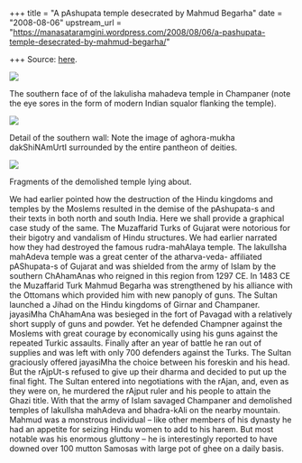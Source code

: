 +++
title = "A pAshupata temple desecrated by Mahmud Begarha"
date = "2008-08-06"
upstream_url = "https://manasataramgini.wordpress.com/2008/08/06/a-pashupata-temple-desecrated-by-mahmud-begarha/"

+++
Source: [here](https://manasataramgini.wordpress.com/2008/08/06/a-pashupata-temple-desecrated-by-mahmud-begarha/).

[![](https://i0.wp.com/farm4.static.flickr.com/3007/2736507265_fb582211db_b.jpg)](http://farm4.static.flickr.com/3007/2736507265_fb582211db_b.jpg)

The southern face of of the lakulisha mahadeva temple in Champaner (note the eye sores in the form of modern Indian squalor flanking the temple).

[![](https://i2.wp.com/farm4.static.flickr.com/3070/2737342098_3e01f9911f_b.jpg)](http://farm4.static.flickr.com/3070/2737342098_3e01f9911f_b.jpg)

Detail of the southern wall: Note the image of aghora-mukha dakShiNAmUrtI surrounded by the entire pantheon of deities.

[![](https://i2.wp.com/farm4.static.flickr.com/3228/2736507183_3cba123eab_b.jpg)](http://farm4.static.flickr.com/3228/2736507183_3cba123eab_b.jpg)

Fragments of the demolished temple lying about.

We had earlier pointed how the destruction of the Hindu kingdoms and temples by the Moslems resulted in the demise of the pAshupata-s and their texts in both north and south India. Here we shall provide a graphical case study of the same. The Muzaffarid Turks of Gujarat were notorious for their bigotry and vandalism of Hindu structures. We had earlier narrated how they had destroyed the famous rudra-mahAlaya temple. The lakulIsha mahAdeva temple was a great center of the atharva-veda- affiliated pAShupata-s of Gujarat and was shielded from the army of Islam by the southern ChAhamAnas who reigned in this region from 1297 CE. In 1483 CE the Muzaffarid Turk Mahmud Begarha was strengthened by his alliance with the Ottomans which provided him with new panoply of guns. The Sultan launched a Jihad on the Hindu kingdoms of Girnar and Champaner. jayasiMha ChAhamAna was besieged in the fort of Pavagad with a relatively short supply of guns and powder. Yet he defended Champner against the Moslems with great courage by economically using his guns against the repeated Turkic assaults. Finally after an year of battle he ran out of supplies and was left with only 700 defenders against the Turks. The Sultan graciously offered jayasiMha the choice between his foreskin and his head. But the rAjpUt-s refused to give up their dharma and decided to put up the final fight. The Sultan entered into negotiations with the rAjan, and, even as they were on, he murdered the rAjput ruler and his people to attain the Ghazi title. With that the army of Islam savaged Champaner and demolished temples of lakulIsha mahAdeva and bhadra-kAli on the nearby mountain. Mahmud was a monstrous individual – like other members of his dynasty he had an appetite for seizing Hindu women to add to his harem. But most notable was his enormous gluttony – he is interestingly reported to have downed over 100 mutton Samosas with large pot of ghee on a daily basis.

